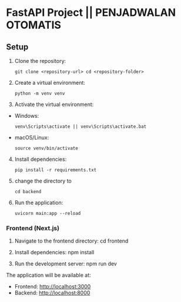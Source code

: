 # FastAPI Project || PENJADWALAN OTOMATIS

## Setup

1. Clone the repository:
    ```
   git clone <repository-url> cd <repository-folder>
    ```
2. Create a virtual environment:
    ```
   python -m venv venv
    ```
3. Activate the virtual environment:
- Windows:
  ```
  venv\Scripts\activate || venv\Scripts\activate.bat
  ```
- macOS/Linux:
  ```
  source venv/bin/activate
  ```

4. Install dependencies:
    ```
   pip install -r requirements.txt
    ```
5. change the directory to
    ```
    cd backend
    ```
6. Run the application:
    ```
   uvicorn main:app --reload
    ```



### Frontend (Next.js)

1. Navigate to the frontend directory:
   cd frontend


2. Install dependencies:
   npm install


3. Run the development server:
   npm run dev



The application will be available at:
- Frontend: [http://localhost:3000](http://localhost:3000)
- Backend: [http://localhost:8000](http://localhost:8000)


